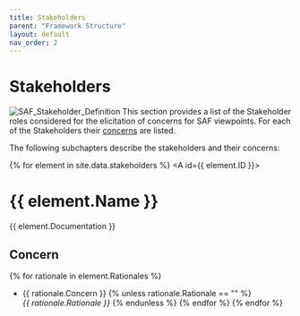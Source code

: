 ```yaml
---
title: Stakeholders
parent: "Framework Structure"
layout: default
nav_order: 2
---
```

# Stakeholders
![SAF_Stakeholder_Definition](../src/assets/images/SAF_stakeholder_definition.svg.svg.svg)
This section provides a list of the Stakeholder roles considered for the elicitation of concerns for SAF viewpoints. For each of the Stakeholders their [concerns](../src/faq.md#concerns) are listed.

The following subchapters describe the stakeholders and their concerns:

{% for element in site.data.stakeholders %}
<A id={{ element.ID }}></A>
# {{ element.Name }} 

{{ element.Documentation }}
## Concern
{% for rationale in element.Rationales %}
* {{ rationale.Concern }}
   {% unless rationale.Rationale == "" %}  <BR>*{{ rationale.Rationale  }}* {% endunless %}
{% endfor %}
{% endfor %}

